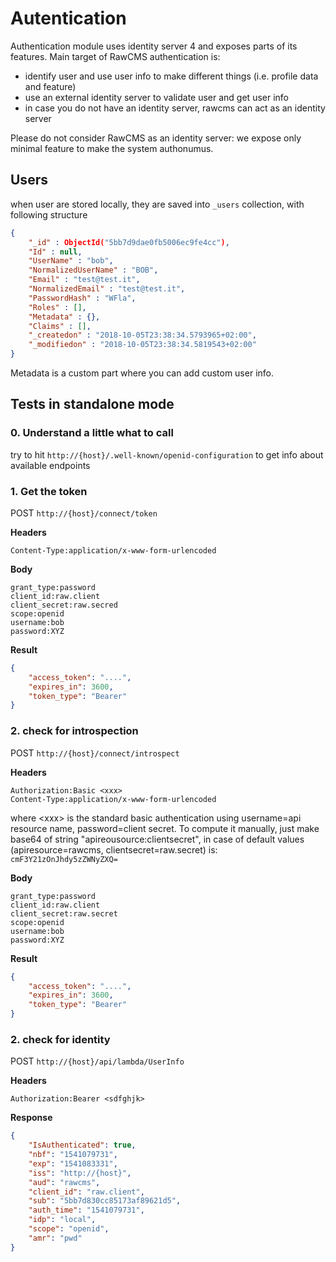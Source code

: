 # Autentication

Authentication module uses identity server 4 and exposes parts of its features.
Main target of RawCMS authentication is:

- identify user and use user info to make different things (i.e. profile data and feature)
- use an external identity server to validate user and get user info
- in case you do not have an identity server, rawcms can act as an identity server

Please do not consider RawCMS as an identity server: we expose only minimal feature to make the system authonumus.


## Users
when user are stored locally, they are saved into `_users` collection, with following structure

```json
{
    "_id" : ObjectId("5bb7d9dae0fb5006ec9fe4cc"),
    "Id" : null,
    "UserName" : "bob",
    "NormalizedUserName" : "BOB",
    "Email" : "test@test.it",
    "NormalizedEmail" : "test@test.it",
    "PasswordHash" : "WFla",
    "Roles" : [],
    "Metadata" : {},
    "Claims" : [],
    "_createdon" : "2018-10-05T23:38:34.5793965+02:00",
    "_modifiedon" : "2018-10-05T23:38:34.5819543+02:00"
}
```

Metadata is a custom part where you can add custom user info.

## Tests in standalone mode

### 0. Understand a little what to call
 try to hit `http://{host}/.well-known/openid-configuration` to get info about available endpoints

### 1. Get the token

POST `http://{host}/connect/token`

**Headers**
```
Content-Type:application/x-www-form-urlencoded
```
**Body**
```
grant_type:password
client_id:raw.client
client_secret:raw.secred
scope:openid
username:bob
password:XYZ
```

**Result**
```json
{
    "access_token": "....",
    "expires_in": 3600,
    "token_type": "Bearer"
}
```
### 2. check for introspection

POST `http://{host}/connect/introspect`


**Headers**
```
Authorization:Basic <xxx>
Content-Type:application/x-www-form-urlencoded
```
where \<xxx\> is the standard basic authentication using username=api resource name, password=client secret. To compute it manually, just make base64 of string "apireousource:clientsecret", in case of default values (apiresource=rawcms, clientsecret=raw.secret) is:
 `cmF3Y21zOnJhdy5zZWNyZXQ=`


**Body**
```
grant_type:password
client_id:raw.client
client_secret:raw.secret
scope:openid
username:bob
password:XYZ
```

**Result**
```json
{
    "access_token": "....",
    "expires_in": 3600,
    "token_type": "Bearer"
}
```
### 2. check for identity
POST `http://{host}/api/lambda/UserInfo`

**Headers**
```
Authorization:Bearer <sdfghjk>
```

**Response**
```json
{
    "IsAuthenticated": true,
    "nbf": "1541079731",
    "exp": "1541083331",
    "iss": "http://{host}",
    "aud": "rawcms",
    "client_id": "raw.client",
    "sub": "5bb7d830cc85173af89621d5",
    "auth_time": "1541079731",
    "idp": "local",
    "scope": "openid",
    "amr": "pwd"
}
```
